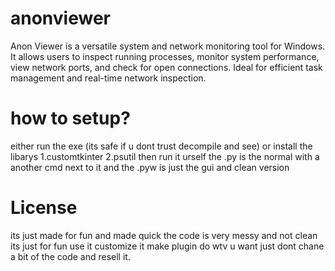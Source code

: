 # anonviewer
Anon Viewer is a versatile system and network monitoring tool for Windows. It allows users to inspect running processes, monitor system performance, view network ports, and check for open connections. Ideal for efficient task management and real-time network inspection.

# how to setup?
either run the exe (its safe if u dont trust decompile and see)
or install the libarys
1.customtkinter
2.psutil
then run it urself the .py is the normal with a another cmd next to it
and the .pyw is just the gui and clean version

# License
its just made for fun and made quick the code is very messy and not clean its just for fun use it customize it make plugin do wtv u want just dont chane a bit of the code and resell it.
